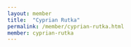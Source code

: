 ```yaml
---
layout: member
title:  "Cyprian Rutka"
permalink: /member/cyprian-rutka.html
member: cyprian-rutka
---
```

